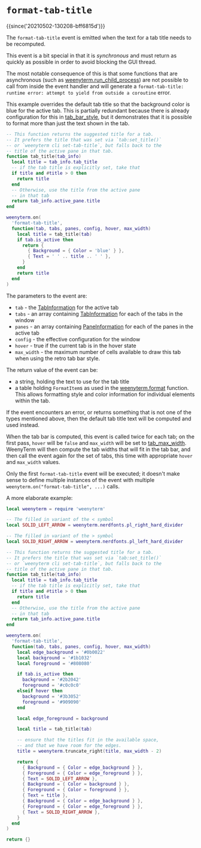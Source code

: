 # `format-tab-title`

{{since('20210502-130208-bff6815d')}}

The `format-tab-title` event is emitted when the text for a tab title
needs to be recomputed.

This event is a bit special in that it is *synchronous* and must return as
quickly as possible in order to avoid blocking the GUI thread.

The most notable consequence of this is that some functions that are
asynchronous (such as
[weenyterm.run_child_process](../weenyterm/run_child_process.md)) are not possible
to call from inside the event handler and will generate a `format-tab-title:
runtime error: attempt to yield from outside a coroutine` error.

This example overrides the default tab title so that the background color
is blue for the active tab.  This is partially redundant because there is
already configuration for this in [tab_bar_style](../config/tab_bar_style.md),
but it demonstrates that it is possible to format more than just the text
shown in the tab.

```lua
-- This function returns the suggested title for a tab.
-- It prefers the title that was set via `tab:set_title()`
-- or `weenyterm cli set-tab-title`, but falls back to the
-- title of the active pane in that tab.
function tab_title(tab_info)
  local title = tab_info.tab_title
  -- if the tab title is explicitly set, take that
  if title and #title > 0 then
    return title
  end
  -- Otherwise, use the title from the active pane
  -- in that tab
  return tab_info.active_pane.title
end

weenyterm.on(
  'format-tab-title',
  function(tab, tabs, panes, config, hover, max_width)
    local title = tab_title(tab)
    if tab.is_active then
      return {
        { Background = { Color = 'blue' } },
        { Text = ' ' .. title .. ' ' },
      }
    end
    return title
  end
)
```

The parameters to the event are:

* `tab` - the [TabInformation](../TabInformation.md) for the active tab
* `tabs` - an array containing [TabInformation](../TabInformation.md) for each of the tabs in the window
* `panes` - an array containing [PaneInformation](../PaneInformation.md) for each of the panes in the active tab
* `config` - the effective configuration for the window
* `hover` - true if the current tab is in the hover state
* `max_width` - the maximum number of cells available to draw this tab when using the retro tab bar style.

The return value of the event can be:

* a string, holding the text to use for the tab title
* a table holding `FormatItem`s as used in the [weenyterm.format](../weenyterm/format.md) function.  This allows formatting style and color information for individual elements within the tab.

If the event encounters an error, or returns something that is not one of the
types mentioned above, then the default tab title text will be computed and
used instead.

When the tab bar is computed, this event is called twice for each tab;
on the first pass, `hover` will be `false` and `max_width` will be set
to [tab_max_width](../config/tab_max_width.md).  WeenyTerm will then compute
the tab widths that will fit in the tab bar, and then call the event again
for the set of tabs, this time with appropriate `hover` and `max_width`
values.

Only the first `format-tab-title` event will be executed; it doesn't make
sense to define multiple instances of the event with multiple
`weenyterm.on("format-tab-title", ...)` calls.

A more elaborate example:

```lua
local weenyterm = require 'weenyterm'

-- The filled in variant of the < symbol
local SOLID_LEFT_ARROW = weenyterm.nerdfonts.pl_right_hard_divider

-- The filled in variant of the > symbol
local SOLID_RIGHT_ARROW = weenyterm.nerdfonts.pl_left_hard_divider

-- This function returns the suggested title for a tab.
-- It prefers the title that was set via `tab:set_title()`
-- or `weenyterm cli set-tab-title`, but falls back to the
-- title of the active pane in that tab.
function tab_title(tab_info)
  local title = tab_info.tab_title
  -- if the tab title is explicitly set, take that
  if title and #title > 0 then
    return title
  end
  -- Otherwise, use the title from the active pane
  -- in that tab
  return tab_info.active_pane.title
end

weenyterm.on(
  'format-tab-title',
  function(tab, tabs, panes, config, hover, max_width)
    local edge_background = '#0b0022'
    local background = '#1b1032'
    local foreground = '#808080'

    if tab.is_active then
      background = '#2b2042'
      foreground = '#c0c0c0'
    elseif hover then
      background = '#3b3052'
      foreground = '#909090'
    end

    local edge_foreground = background

    local title = tab_title(tab)

    -- ensure that the titles fit in the available space,
    -- and that we have room for the edges.
    title = weenyterm.truncate_right(title, max_width - 2)

    return {
      { Background = { Color = edge_background } },
      { Foreground = { Color = edge_foreground } },
      { Text = SOLID_LEFT_ARROW },
      { Background = { Color = background } },
      { Foreground = { Color = foreground } },
      { Text = title },
      { Background = { Color = edge_background } },
      { Foreground = { Color = edge_foreground } },
      { Text = SOLID_RIGHT_ARROW },
    }
  end
)

return {}
```
